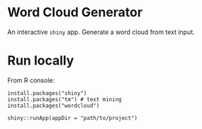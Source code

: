 # Word Cloud Generator
An interactive `shiny` app.
Generate a word cloud from text input.

# Run locally
From R console:
```
install.packages("shiny")
install.packages("tm") # text mining
install.packages("wordcloud")
```
```
shiny::runApp(appDir = "path/to/project")
```